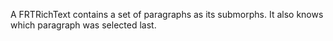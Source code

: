 A FRTRichText contains a set of paragraphs as its submorphs. It also knows which paragraph was selected last.